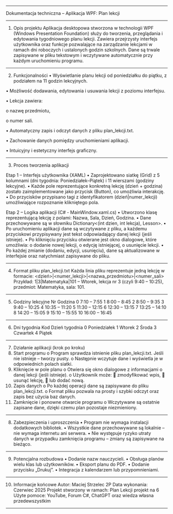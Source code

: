 ________________________________________
Dokumentacja techniczna – Aplikacja WPF: Plan lekcji
________________________________________
1. Opis projektu
Aplikacja desktopowa stworzona w technologii WPF (Windows Presentation Foundation) służy do tworzenia,
przeglądania i edytowania tygodniowego planu lekcji.
Zawiera przejrzysty interfejs użytkownika oraz funkcje pozwalające na zarządzanie lekcjami w ramach dni roboczych
i ustalonych godzin szkolnych. Dane są trwale zapisywane w pliku tekstowym i wczytywane automatycznie przy każdym uruchomieniu programu.
________________________________________
2. Funkcjonalności
•	Wyświetlanie planu lekcji od poniedziałku do piątku, z podziałem na 11 godzin lekcyjnych.

•	Możliwość dodawania, edytowania i usuwania lekcji z poziomu interfejsu.

•	Lekcja zawiera:

o	nazwę przedmiotu,

o	numer sali.

•	Automatyczny zapis i odczyt danych z pliku plan_lekcji.txt.

•	Zachowanie danych pomiędzy uruchomieniami aplikacji.

•	Intuicyjny i estetyczny interfejs graficzny.
________________________________________
3. Proces tworzenia aplikacji

Etap 1 – Interfejs użytkownika (XAML)
•	Zaprojektowano siatkę (Grid) z 5 kolumnami (dni tygodnia: Poniedziałek–Piątek) i 11 wierszami (godziny lekcyjne).
•	Każde pole reprezentujące konkretną lekcję (dzień + godzina) zostało zaimplementowane jako przycisk (Button), co umożliwia interakcję.
•	Do przycisków przypisano tagi z identyfikatorem (dzień|numer_lekcji) umożliwiające rozpoznanie klikniętego pola.

Etap 2 – Logika aplikacji (C# - MainWindow.xaml.cs)
•	Utworzono klasę reprezentującą lekcję z polami: Nazwa, Sala, Dzień, Godzina.
•	Dane przechowywane są w słowniku Dictionary<(int dzien, int lekcja), Lesson>.
•	Po uruchomieniu aplikacji dane są wczytywane z pliku, a każdemu przyciskowi przypisywany jest tekst odpowiadający danej lekcji (jeśli istnieje).
•	Po kliknięciu przycisku otwierane jest okno dialogowe, które umożliwia:
o	dodanie nowej lekcji,
o	edycję istniejącej,
o	usunięcie lekcji.
•	Po każdej zmianie (dodaniu, edycji, usunięciu), dane są aktualizowane w interfejsie oraz natychmiast zapisywane do pliku.
________________________________________
4. Format pliku plan_lekcji.txt
Każda linia pliku reprezentuje jedną lekcję w formacie:
<dzień>|<numer_lekcji>|<nazwa_przedmiotu>|<numer_sali>
Przykład:
1|3|Matematyka|101
– Wtorek, lekcja nr 3 (czyli 9:40 – 10:25), przedmiot: Matematyka, sala: 101.
________________________________________
5. Godziny lekcyjne
Nr	Godzina
0	7:10 – 7:55
1	8:00 – 8:45
2	8:50 – 9:35
3	9:40 – 10:25
4	10:35 – 11:20
5	11:30 – 12:15
6	12:30 – 13:15
7	13:25 – 14:10
8	14:20 – 15:05
9	15:10 – 15:55
10	16:00 – 16:45
________________________________________
6. Dni tygodnia
Kod	Dzień tygodnia
0	Poniedziałek
1	Wtorek
2	Środa
3	Czwartek
4	Piątek
________________________________________
7. Działanie aplikacji (krok po kroku)
1.	Start programu
o	Program sprawdza istnienie pliku plan_lekcji.txt. Jeśli nie istnieje – tworzy pusty.
o	Następnie wczytuje dane i wyświetla je w odpowiednich polach siatki.
2.	Kliknięcie w pole planu
o	Otwiera się okno dialogowe z informacjami o danej lekcji (jeśli istnieje).
o	Użytkownik może:
	zmodyfikować wpis,
	usunąć lekcję,
	lub dodać nową.
3.	Zapis danych
o	Po każdej operacji dane są zapisywane do pliku plan_lekcji.txt.
o	Format pliku pozwala na prosty i szybki odczyt oraz zapis bez użycia baz danych.
4.	Zamknięcie i ponowne otwarcie programu
o	Wczytywane są ostatnie zapisane dane, dzięki czemu plan pozostaje niezmieniony.
________________________________________
8. Zabezpieczenia i uproszczenia
•	Program nie wymaga instalacji dodatkowych bibliotek.
•	Wszystkie dane przechowywane są lokalnie – nie wymaga internetu ani serwera.
•	Nie występuje ryzyko utraty danych w przypadku zamknięcia programu – zmiany są zapisywane na bieżąco.
________________________________________
9. Potencjalna rozbudowa
•	Dodanie nazw nauczycieli.
•	Obsługa planów wielu klas lub użytkowników.
•	Eksport planu do PDF.
•	Dodanie przycisku „Drukuj”.
•	Integracja z kalendarzem lub przypomnieniami.
________________________________________
10. Informacje końcowe
Autor: Maciej Strzelec 2P
Data wykonania: Czerwiec 2025
Projekt stworzony w ramach: Plan Lekcji projekt na 6
Użyte pomoce: YouTube, Forum C#, ChatGPT oraz wiedza własna przedewszystkim
________________________________________
